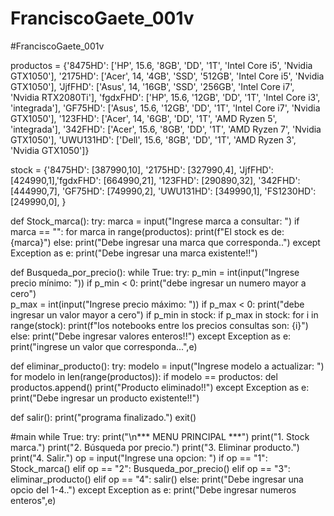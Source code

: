 # FranciscoGaete_001v
#FranciscoGaete_001v

productos = {'8475HD': ['HP', 15.6, '8GB', 'DD', '1T', 'Intel Core i5', 'Nvidia GTX1050'],
             '2175HD': ['Acer', 14, '4GB', 'SSD', '512GB', 'Intel Core i5', 'Nvidia GTX1050'],
             'JjfFHD': ['Asus', 14, '16GB', 'SSD', '256GB', 'Intel Core i7', 'Nvidia RTX2080Ti'],
             'fgdxFHD': ['HP', 15.6, '12GB', 'DD', '1T', 'Intel Core i3', 'integrada'],
             'GF75HD': ['Asus', 15.6, '12GB', 'DD', '1T', 'Intel Core i7', 'Nvidia GTX1050'],
             '123FHD': ['Acer', 14, '6GB', 'DD', '1T', 'AMD Ryzen 5', 'integrada'],
             '342FHD': ['Acer', 15.6, '8GB', 'DD', '1T', 'AMD Ryzen 7', 'Nvidia GTX1050'],
             'UWU131HD': ['Dell', 15.6, '8GB', 'DD', '1T', 'AMD Ryzen 3', 'Nvidia GTX1050']}

stock = {'8475HD': [387990,10], '2175HD': [327990,4], 'JjfFHD': [424990,1],'fgdxFHD': [664990,21],
         '123FHD': [290890,32], '342FHD': [444990,7],
         'GF75HD': [749990,2], 'UWU131HD': [349990,1], 'FS1230HD': [249990,0], 
          }






def Stock_marca():
    try:
        marca = input("Ingrese marca a consultar: ")
        if marca == "":
            for marca in range(productos):
                print(f"El stock es de: {marca}")
        else:
            print("Debe ingresar una marca que corresponda..")
    except Exception as e:
        print("Debe ingresar una marca existente!!")


def Busqueda_por_precio():
    while True:
        try:
            p_min = int(input("Ingrese precio mínimo: "))
            if p_min < 0:
                print("debe ingresar un numero mayor a cero")        
            p_max = int(input("Ingrese precio máximo: "))
            if p_max < 0:
                print("debe ingresar un valor mayor a cero")
            if p_min in stock:
                if p_max in stock:
                    for i in range(stock):
                        print(f"los notebooks entre los precios consultas son: {i}")
            else:
                print("Debe ingresar valores enteros!!")
        except Exception as e:
            print("ingrese un valor que corresponda...",e)

def eliminar_producto():
    try:
        modelo = input("Ingrese modelo a actualizar: ")
        for modelo in len(range(productos)):
            if modelo == productos:
                del productos.append()
                print("Producto eliminado!!")
    except Exception as e:
        print("Debe ingresar un producto existente!!")
        


def salir():
    print("programa finalizado.")
    exit()

#main
while True:
        try:
            print("\n*** MENU PRINCIPAL ***")
            print("1. Stock marca.")
            print("2. Búsqueda por precio.")
            print("3. Eliminar producto.")
            print("4. Salir.")
            op = input("Ingrese una opcion: ")
            if op == "1":
                Stock_marca()
            elif op == "2":
                Busqueda_por_precio()
            elif op == "3":
                eliminar_producto()
            elif op == "4":
                salir()
            else:
                print("Debe ingresar una opcio del 1-4..")
        except Exception as e:
            print("Debe ingresar numeros enteros",e)

